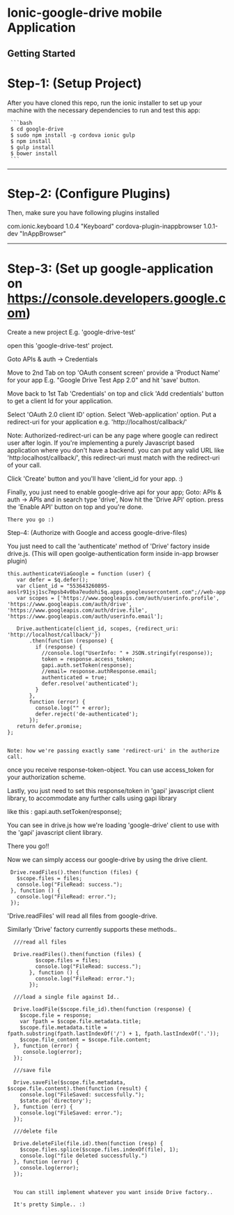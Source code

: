Ionic-google-drive mobile Application
=========
Getting Started
---------------

Step-1: (Setup Project)
=======
After you have cloned this repo, run the ionic installer to set up your machine
with the necessary dependencies to run and test this app:

     ```bash
     $ cd google-drive
     $ sudo npm install -g cordova ionic gulp
     $ npm install
     $ gulp install
     $ bower install
     ```

------------------
Step-2: (Configure Plugins)
=======
Then, make sure you have following plugins installed


com.ionic.keyboard 1.0.4 "Keyboard"
cordova-plugin-inappbrowser 1.0.1-dev "InAppBrowser"

------------------


Step-3: (Set up google-application on https://console.developers.google.com)
=======

Create a new project E.g. 'google-drive-test'

open this 'google-drive-test' project. 

Goto APIs & auth -> Credentials
 
 Move to 2nd Tab on top 'OAuth consent screen' 
 provide a 'Product Name' for your app E.g. "Google Drive Test App 2.0" and hit 'save' button. 

Move back to 1st Tab 'Credentials' on top and click 'Add credentials' button to get a client Id for your application. 

 Select 'OAuth 2.0 client ID' option.
 Select 'Web-application' option.
 Put a redirect-uri for your application e.g. 'http://localhost/callback/'
  
  Note: Authorized-redirect-uri can be any page where google can redirect user after login. 
    If you're implementing a purely Javascript based application where you don't have a backend. you can put any valid URL 
    like 'http:localhost/callback/', this redirect-uri must match with the redirect-uri of your call. 
     

 Click 'Create' button and you'll have 'client_id for your app. :)

 Finally, you just need to enable google-drive api for your app;
    Goto: APIs & auth -> APIs
    and in search type 'drive', Now hit the 'Drive API' option.
    press the 'Enable API' button on top and you're done.

    There you go :)


Step-4: (Authorize with Google and access google-drive-files)

 You just need to call the 'authenticate' method of 'Drive' factory inside drive.js. (This will open goolge-authentication form inside in-app browser plugin)
 
    this.authenticateViaGoogle = function (user) {
       var defer = $q.defer();
       var client_id = "553643260895-aoslr91jsj1sc7mpsb4v0ba7eudohi5q.apps.googleusercontent.com";//web-app
       var scopes = ['https://www.googleapis.com/auth/userinfo.profile', 'https://www.googleapis.com/auth/drive', 'https://www.googleapis.com/auth/drive.file', 'https://www.googleapis.com/auth/userinfo.email'];
  
       Drive.authenticate(client_id, scopes, {redirect_uri: 'http://localhost/callback/'})
           .then(function (response) {
             if (response) {
               //console.log("UserInfo: " + JSON.stringify(response));
               token = response.access_token;
               gapi.auth.setToken(response);
               //email= response.authResponse.email;
               authenticated = true;
               defer.resolve('authenticated');
             }
           },
           function (error) {
             console.log("" + error);
             defer.reject('de-authenticated');
           });
       return defer.promise;
    };
   
   
    Note: how we're passing exactly same 'redirect-uri' in the authorize call. 
 
 once you receive response-token-object. You can use access_token for your authorization scheme.
 
 Lastly, you just need to set this response/token in 'gapi' javascript client library, to accommodate any further calls using gapi library

 like this : gapi.auth.setToken(response);

 You can see in drive.js how we're loading 'google-drive' client to use with the 'gapi' javascript client library.
 
 There you go!! 
 
 Now we can simply access our google-drive by using the drive client. 
 
 
     Drive.readFiles().then(function (files) {
       $scope.files = files;
       console.log("FileRead: success.");
     }, function () {
       console.log("FileRead: error.");
     });

 'Drive.readFiles' will read all files from google-drive.
  
  Similarly 'Drive' factory currently supports these methods.. 
  
      ///read all files
      
      Drive.readFiles().then(function (files) {
             $scope.files = files;
             console.log("FileRead: success.");
           }, function () {
             console.log("FileRead: error.");
           });
           
      ///load a single file against Id..
      
      Drive.loadFile($scope.file_id).then(function (response) {
        $scope.file = response;
        var fpath = $scope.file.metadata.title;
        $scope.file.metadata.title = fpath.substring(fpath.lastIndexOf('/') + 1, fpath.lastIndexOf('.'));
        $scope.file_content = $scope.file.content;
      }, function (error) {
         console.log(error);
      });
      
      ///save file
      
      Drive.saveFile($scope.file.metadata, $scope.file.content).then(function (result) {
        console.log("FileSaved: successfully.");
        $state.go('directory');
      }, function (err) {
        console.log("FileSaved: error.");
      });
      
      ///delete file
      
      Drive.deleteFile(file.id).then(function (resp) {
        $scope.files.splice($scope.files.indexOf(file), 1);
        console.log("file deleted successfully.")
      }, function (error) {
        console.log(error);
      });
      
      
      You can still implement whatever you want inside Drive factory.. 
      
      It's pretty Simple.. :)
      
      
      
      
  
 
